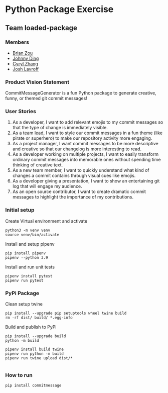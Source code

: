 # Python Package Exercise

## Team loaded-package

### Members
* [Brian Zou](https://github.com/brianzou03)
* [Johnny Ding](https://github.com/yd2960)
* [Cyryl Zhang](https://github.com/nstraightbeam)
* [Josh Lavroff](https://github.com/joshlavroff)

### Product Vision Statement

CommitMessageGenerator is a fun Python package to generate creative, funny, or themed git commit messages!

### User Stories
1. As a developer, I want to add relevant emojis to my commit messages so that the type of change is immediately visible.
2. As a team lead, I want to style our commit messages in a fun theme (like pirate or superhero) to make our repository activity more engaging.
3. As a project manager, I want commit messages to be more descriptive and creative so that our changelog is more interesting to read.
4. As a developer working on multiple projects, I want to easily transform ordinary commit messages into memorable ones without spending time thinking of creative text.
5. As a new team member, I want to quickly understand what kind of changes a commit contains through visual cues like emojis.
6. As a developer giving a presentation, I want to show an entertaining git log that will engage my audience.
7. As an open source contributor, I want to create dramatic commit messages to highlight the importance of my contributions.

### Initial setup

Create Virtual environment and activate
```
python3 -m venv venv
source venv/bin/activate
```

Install and setup pipenv
```
pip install pipenv
pipenv --python 3.9
```

Install and run unit tests
```
pipenv install pytest
pipenv run pytest
```

### PyPi Package

Clean setup twine

```
pip install --upgrade pip setuptools wheel twine build
rm -rf dist/ build/ *.egg-info
```

Build and publish to PyPi
```
pip install --upgrade build
python -m build

pipenv install build twine
pipenv run python -m build
pipenv run twine upload dist/*


```

### How to run
```
pip install commitmessage
```
